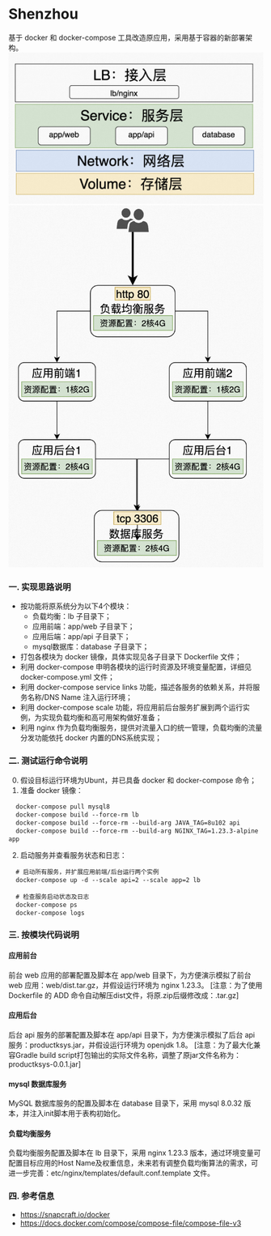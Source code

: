 # Shenzhou
基于 docker 和 docker-compose 工具改造原应用，采用基于容器的新部署架构。
![分层架构图](./layers.png "分层架构示意图")
![部署结构示意图](./picture.png "部署结构示意图")

### 一. 实现思路说明
* 按功能将原系统分为以下4个模块：
  + 负载均衡：lb 子目录下；
  + 应用前端：app/web 子目录下；
  + 应用后端：app/api 子目录下；
  + mysql数据库：database 子目录下；
* 打包各模块为 docker 镜像，具体实现见各子目录下 Dockerfile 文件；
* 利用 docker-compose 申明各模块的运行时资源及环境变量配置，详细见 docker-compose.yml 文件；
* 利用 docker-compose service links 功能，描述各服务的依赖关系，并将服务名称/DNS Name 注入运行环境；
* 利用 docker-compose scale 功能，将应用前后台服务扩展到两个运行实例，为实现负载均衡和高可用架构做好准备；
* 利用 nginx 作为负载均衡服务，提供对流量入口的统一管理，负载均衡的流量分发功能依托 docker 内置的DNS系统实现；

### 二. 测试运行命令说明
0. 假设目标运行环境为Ubunt，并已具备 docker 和 docker-compose 命令；
1. 准备 docker 镜像：
```
  docker-compose pull mysql8
  docker-compose build --force-rm lb
  docker-compose build --force-rm --build-arg JAVA_TAG=8u102 api
  docker-compose build --force-rm --build-arg NGINX_TAG=1.23.3-alpine app
```
2. 启动服务并查看服务状态和日志：
```
  # 启动所有服务，并扩展应用前端/后台运行两个实例
  docker-compose up -d --scale api=2 --scale app=2 lb
  
  # 检查服务启动状态及日志
  docker-compose ps
  docker-compose logs
```

### 三. 按模块代码说明
#### 应用前台
前台 web 应用的部署配置及脚本在 app/web 目录下，为方便演示模拟了前台 web 应用：web/dist.tar.gz，并假设运行环境为 nginx 1.23.3。
[注意：为了使用 Dockerfile 的 ADD 命令自动解压dist文件，将原.zip后缀修改成：.tar.gz]

#### 应用后台
后台 api 服务的部署配置及脚本在 app/api 目录下，为方便演示模拟了后台 api 服务：productksys.jar，并假设运行环境为 openjdk 1.8。
[注意：为了最大化兼容Gradle build script打包输出的实际文件名称，调整了原jar文件名称为：productksys-0.0.1.jar]

#### mysql 数据库服务
MySQL 数据库服务的配置及脚本在 database 目录下，采用 mysql 8.0.32 版本，并注入init脚本用于表构初始化。

#### 负载均衡服务
负载均衡服务配置及脚本在 lb 目录下，采用 nginx 1.23.3 版本，通过环境变量可配置目标应用的Host Name及权重信息，未来若有调整负载均衡算法的需求，可进一步完善：etc/nginx/templates/default.conf.template 文件。


### 四. 参考信息
* https://snapcraft.io/docker
* https://docs.docker.com/compose/compose-file/compose-file-v3
